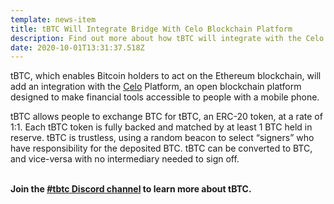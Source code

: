 ```yaml
---
template: news-item
title: tBTC Will Integrate Bridge With Celo Blockchain Platform
description: Find out more about how tBTC will integrate with the Celo Platform, an open blockchain platform designed to make financial tools accessible on mobile.
date: 2020-10-01T13:31:37.518Z
---
```

tBTC, which enables Bitcoin holders to act on the Ethereum blockchain, will add an integration with the [Celo](https://celo.org/) Platform, an open blockchain platform designed to make financial tools accessible to people with a mobile phone.

tBTC allows people to exchange BTC for tBTC, an ERC-20 token, at a rate of 1:1. Each tBTC token is fully backed and matched by at least 1 BTC held in reserve. tBTC is trustless, using a random beacon to select “signers” who have responsibility for the deposited BTC. tBTC can be converted to BTC, and vice-versa with no intermediary needed to sign off.

**\
Join the [\#tbtc Discord channel](https://discord.com/invite/threshold?ref=tbtc.network) to learn more about tBTC.**
